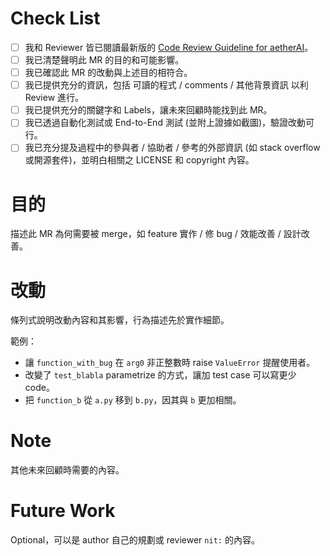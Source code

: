 # Check List

- [ ] 我和 Reviewer 皆已閱讀最新版的 [Code Review Guideline for aetherAI](https://gitlab.com/DYSK_Labs/the-hitchhiker-s-guide-to-the-web-team/-/wikis/Code-Review-Guideline-for-aetherAI)。
- [ ] 我已清楚聲明此 MR 的目的和可能影響。
- [ ] 我已確認此 MR 的改動與上述目的相符合。
- [ ] 我已提供充分的資訊，包括 可讀的程式 / comments / 其他背景資訊 以利 Review 進行。
- [ ] 我已提供充分的關鍵字和 Labels，讓未來回顧時能找到此 MR。
- [ ] 我已透過自動化測試或 End-to-End 測試 (並附上證據如截圖)，驗證改動可行。
- [ ] 我已充分提及過程中的參與者 / 協助者 / 參考的外部資訊 (如 stack overflow 或開源套件)，並明白相關之 LICENSE 和 copyright 內容。

# 目的

描述此 MR 為何需要被 merge，如 feature 實作 / 修 bug / 效能改善 / 設計改善。

# 改動

條列式說明改動內容和其影響，行為描述先於實作細節。

範例：
- 讓 `function_with_bug` 在 `arg0` 非正整數時 raise `ValueError` 提醒使用者。
- 改變了 `test_blabla` parametrize 的方式，讓加 test case 可以寫更少 code。
- 把 `function_b` 從 `a.py` 移到 `b.py`，因其與 `b` 更加相關。

# Note

其他未來回顧時需要的內容。

# Future Work

Optional，可以是 author 自己的規劃或 reviewer `nit:` 的內容。
